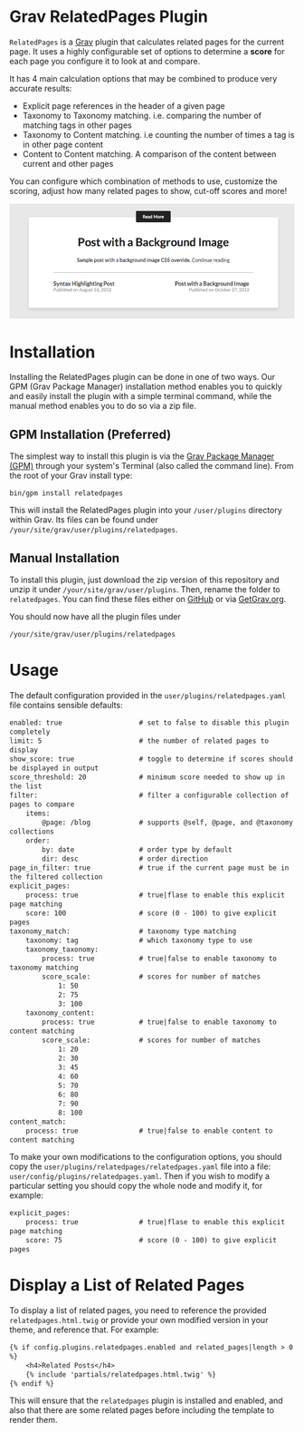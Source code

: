 # Grav RelatedPages Plugin

`RelatedPages` is a [Grav](http://github.com/getgrav/grav) plugin that calculates related pages for the current page. It uses a highly configurable set of options to determine a **score** for each page you configure it to look at and compare.

It has 4 main calculation options that may be combined to produce very accurate results:

* Explicit page references in the header of a given page
* Taxonomy to Taxonomy matching.  i.e. comparing the number of matching tags in other pages
* Taxonomy to Content matching.  i.e counting the number of times a tag is in other page content
* Content to Content matching.  A comparison of the content between current and other pages

You can configure which combination of methods to use, customize the scoring, adjust how many related pages to show, cut-off scores and more!

![RelatedPages](assets/readme_1.png)

# Installation

Installing the RelatedPages plugin can be done in one of two ways. Our GPM (Grav Package Manager) installation method enables you to quickly and easily install the plugin with a simple terminal command, while the manual method enables you to do so via a zip file.

## GPM Installation (Preferred)

The simplest way to install this plugin is via the [Grav Package Manager (GPM)](http://learn.getgrav.org/advanced/grav-gpm) through your system's Terminal (also called the command line).  From the root of your Grav install type:

    bin/gpm install relatedpages

This will install the RelatedPages plugin into your `/user/plugins` directory within Grav. Its files can be found under `/your/site/grav/user/plugins/relatedpages`.

## Manual Installation

To install this plugin, just download the zip version of this repository and unzip it under `/your/site/grav/user/plugins`. Then, rename the folder to `relatedpages`. You can find these files either on [GitHub](https://github.com/getgrav/grav-plugin-relatedpages) or via [GetGrav.org](http://getgrav.org/downloads/plugins#extras).

You should now have all the plugin files under

    /your/site/grav/user/plugins/relatedpages

# Usage

The default configuration provided in the `user/plugins/relatedpages.yaml` file contains sensible defaults:

```
enabled: true                   # set to false to disable this plugin completely
limit: 5                        # the number of related pages to display
show_score: true                # toggle to determine if scores should be displayed in output
score_threshold: 20             # minimum score needed to show up in the list
filter:                         # filter a configurable collection of pages to compare
    items:
        @page: /blog            # supports @self, @page, and @taxonomy collections
    order:
        by: date                # order type by default
        dir: desc               # order direction
page_in_filter: true            # true if the current page must be in the filtered collection
explicit_pages:
    process: true               # true|flase to enable this explicit page matching
    score: 100                  # score (0 - 100) to give explicit pages
taxonomy_match:                 # taxonomy type matching
    taxonomy: tag               # which taxonomy type to use
    taxonomy_taxonomy:
        process: true           # true|false to enable taxonomy to taxonomy matching
        score_scale:            # scores for number of matches
            1: 50
            2: 75
            3: 100
    taxonomy_content:
        process: true           # true|false to enable taxonomy to content matching
        score_scale:            # scores for number of matches
            1: 20
            2: 30
            3: 45
            4: 60
            5: 70
            6: 80
            7: 90
            8: 100
content_match:
    process: true               # true|false to enable content to content matching
```

To make your own modifications to the configuration options, you should copy the `user/plugins/relatedpages/relatedpages.yaml` file into a file: `user/config/plugins/relatedpages.yaml`.  Then if you wish to modify a particular setting you should copy the whole node and modify it, for example:

```
explicit_pages:
    process: true               # true|flase to enable this explicit page matching
    score: 75                   # score (0 - 100) to give explicit pages
```

# Display a List of Related Pages

To display a list of related pages, you need to reference the provided `relatedpages.html.twig` or provide your own modified version in your theme, and reference that.  For example:

```
{% if config.plugins.relatedpages.enabled and related_pages|length > 0 %}
    <h4>Related Posts</h4>
    {% include 'partials/relatedpages.html.twig' %}
{% endif %}
```

This will ensure that the `relatedpages` plugin is installed and enabled, and also that there are some related pages before including the template to render them.

